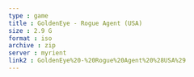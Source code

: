 ```yaml
---
type : game
title : GoldenEye - Rogue Agent (USA)
size : 2.9 G
format : iso
archive : zip
server : myrient
link2 : GoldenEye%20-%20Rogue%20Agent%20%28USA%29
---
```

